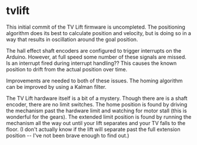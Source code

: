 # tvlift

This initial commit of the TV Lift firmware is uncompleted. The positioning algorithm does its best to calculate position and velocity, but is doing so in a way that results in oscillation around the goal position.

The hall effect shaft encoders are configured to trigger interrupts on the Arduino. However, at full speed some number of these signals are missed. Is an interrupt fired during interrupt handling?? This causes the known position to drift from the actual position over time.

Improvements are needed to both of these issues. The homing algorithm can be improved by using a Kalman filter.

The TV Lift hardware itself is a bit of a mystery. Though there are is a shaft encoder, there are no limit switches. The home position is found by driving the mechanism past the hardware limit and watching for motor stall (this is wonderful for the gears). The extended limit position is found by running the mechanism all the way out until your lift separates and your TV falls to the floor. (I don't actually know if the lift will separate past the full extension position -- I've not been brave enough to find out.)